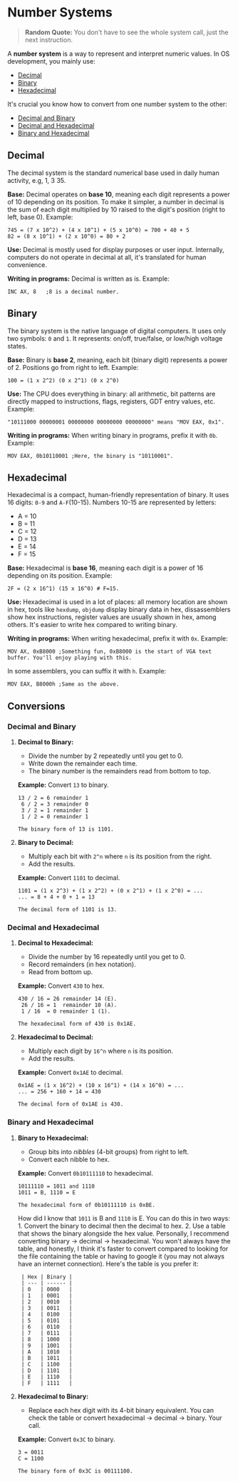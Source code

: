 # Number Systems

> **Random Quote:** You don't have to see the whole system call, just the next instruction.

A **number system** is a way to represent and interpret numeric values. In OS development, you mainly use:
+ [Decimal](#decimal)
+ [Binary](#binary)
+ [Hexadecimal](#hexadecimal)

It's crucial you know how to convert from one number system to the other:
+ [Decimal and Binary](#decimal-and-binary)
+ [Decimal and Hexadecimal](#decimal-and-hexadecimal)
+ [Binary and Hexadecimal](#binary-and-hexadecimal)

## Decimal
The decimal system is the standard numerical base used in daily human activity, e.g, 1, 3 35.

**Base:** Decimal operates on **base 10**, meaning each digit represents a power of 10 depending on its position. To make it simpler, a number in decimal is the sum of each digit multiplied by 10 raised to the digit's position (right to left, base 0). Example:
```
745 = (7 x 10^2) + (4 x 10^1) + (5 x 10^0) = 700 + 40 + 5
82 = (8 x 10^1) + (2 x 10^0) = 80 + 2
```

**Use:** Decimal is mostly used for display purposes or user input. Internally, computers do not operate in decimal at all, it's translated for human convenience.

**Writing in programs:** Decimal is written as is. Example:
```assembly
INC AX, 8   ;8 is a decimal number.
```

## Binary
The binary system is the native language of digital computers. It uses only two symbols: `0` and `1`. It represents: on/off, true/false, or low/high voltage states.

**Base:** Binary is **base 2**, meaning, each bit (binary digit) represents a power of 2. Positions go from right to left. Example:
```
100 = (1 x 2^2) (0 x 2^1) (0 x 2^0)
```

**Use:** The CPU does everything in binary: all arithmetic, bit patterns are directly mapped to instructions, flags, registers, GDT entry values, etc. Example:
```
"10111000 00000001 00000000 00000000 00000000" means "MOV EAX, 0x1".
```

**Writing in programs:** When writing binary in programs, prefix it with `0b`. Example:
```assembly
MOV EAX, 0b10110001 ;Here, the binary is "10110001".
```

## Hexadecimal
Hexadecimal is a compact, human-friendly representation of binary. It uses 16 digits: `0-9` and `A-F`(10-15). Numbers 10-15 are represented by letters:
+ A = 10
+ B = 11
+ C = 12
+ D = 13
+ E = 14
+ F = 15

**Base:** Hexadecimal is **base 16**, meaning each digit is a power of 16 depending on its position. Example:
```
2F = (2 x 16^1) (15 x 16^0) # F=15.
```

**Use:** Hexadecimal is used in a lot of places: all memory location are shown in hex, tools like `hexdump`, `objdump` display binary data in hex, dissassemblers show hex instructions, register values are usually shown in hex, among others. It's easier to write hex compared to writing binary.

**Writing in programs:** When writing hexadecimal, prefix it with `0x`. Example:
```assembly
MOV AX, 0xB8000 ;Something fun, 0xB8000 is the start of VGA text buffer. You'll enjoy playing with this.
```
In some assemblers, you can suffix it with `h`. Example:
```assembly
MOV EAX, B8000h ;Same as the above.
```

## Conversions
### Decimal and Binary
1. **Decimal to Binary:**
    + Divide the number by 2 repeatedly until you get to 0.
    + Write down the remainder each time.
    + The binary number is the remainders read from bottom to top.
    
    **Example:** Convert `13` to binary.
    ```
    13 / 2 = 6 remainder 1
     6 / 2 = 3 remainder 0
     3 / 2 = 1 remainder 1
     1 / 2 = 0 remainder 1

    The binary form of 13 is 1101.
    ```

2. **Binary to Decimal:**
    + Multiply each bit with `2^n` where `n` is its position from the right.
    + Add the results.

    **Example:** Convert `1101` to decimal.
    ```
    1101 = (1 x 2^3) + (1 x 2^2) + (0 x 2^1) + (1 x 2^0) = ...
    ... = 8 + 4 + 0 + 1 = 13

    The decimal form of 1101 is 13.
    ```

### Decimal and Hexadecimal
1. **Decimal to Hexadecimal:**
    + Divide the number by 16 repeatedly until you get to 0.
    + Record remainders (in hex notation).
    + Read from bottom up.

    **Example:** Convert `430` to hex.
    ```
    430 / 16 = 26 remainder 14 (E).
     26 / 16 = 1  remainder 10 (A).
     1 / 16  = 0 remainder 1 (1).

    The hexadecimal form of 430 is 0x1AE.
    ```

2. **Hexadecimal to Decimal:**
    + Multiply each digit by `16^n` where `n` is its position.
    + Add the results.

    **Example:** Convert `0x1AE` to decimal.
    ```
    0x1AE = (1 x 16^2) + (10 x 16^1) + (14 x 16^0) = ...
    ... = 256 + 160 + 14 = 430

    The decimal form of 0x1AE is 430.
    ```

### Binary and Hexadecimal
1. **Binary to Hexadecimal:**
    + Group bits into *nibbles* (4-bit groups) from right to left.
    + Convert each nibble to hex.

    **Example:** Convert `0b10111110` to hexadecimal.
    ```
    10111110 = 1011 and 1110
    1011 = B, 1110 = E

    The hexadecimal form of 0b10111110 is 0xBE.
    ```

    How did I know that `1011` is B and `1110` is E. You can do this in two ways:
        1. Convert the binary to decimal then the decimal to hex.
        2. Use a table that shows the binary alongside the hex value.
    Personally, I recommend converting binary -> decimal -> hexadecimal. You won't always have the table, and honestly, I think it's faster to convert compared to looking for the file containing the table or having to google it (you may not always have an internet connection). Here's the table is you prefer it:
   
        | Hex | Binary |
        | --- | ------ |
        | 0   | 0000   |
        | 1   | 0001   |
        | 2   | 0010   |
        | 3   | 0011   |
        | 4   | 0100   |
        | 5   | 0101   |
        | 6   | 0110   |
        | 7   | 0111   |
        | 8   | 1000   |
        | 9   | 1001   |
        | A   | 1010   |
        | B   | 1011   |
        | C   | 1100   |
        | D   | 1101   |
        | E   | 1110   |
        | F   | 1111   |

2. **Hexadecimal to Binary:**
    + Replace each hex digit with its 4-bit binary equivalent. You can check the table or convert hexadecimal -> decimal -> binary. Your call.

    **Example:** Convert `0x3C` to binary.
    ```
    3 = 0011
    C = 1100

    The binary form of 0x3C is 00111100.
    ```


